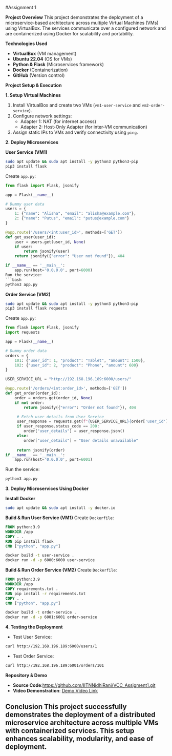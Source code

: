 #Assignment 1

**Project Overview**
This project demonstrates the deployment of a microservice-based architecture across multiple Virtual Machines (VMs) using VirtualBox. The services communicate over a configured network and are containerized using Docker for scalability and portability.

**Technologies Used**
- **VirtualBox** (VM management)
- **Ubuntu 22.04** (OS for VMs)
- **Python & Flask** (Microservices framework)
- **Docker** (Containerization)
- **GitHub** (Version control)

**Project Setup & Execution**

**1. Setup Virtual Machines**
1. Install VirtualBox and create two VMs (`vm1-user-service` and `vm2-order-service`).
2. Configure network settings: 
   - Adapter 1: NAT (for internet access)
   - Adapter 2: Host-Only Adapter (for inter-VM communication)
3. Assign static IPs to VMs and verify connectivity using `ping`.

**2. Deploy Microservices**

**User Service (VM1)**
```bash
sudo apt update && sudo apt install -y python3 python3-pip
pip3 install flask
```
Create `app.py`:
```python
from flask import Flask, jsonify

app = Flask(__name__)

# Dummy user data
users = {
    1: {"name": "Alisha", "email": "alisha@example.com"},
    2: {"name": "Putus", "email": "putus@example.com"}
}

@app.route('/users/<int:user_id>', methods=['GET'])
def get_user(user_id):
    user = users.get(user_id, None)
    if user:
        return jsonify(user)
    return jsonify({"error": "User not found"}), 404

if __name__ == '__main__':
    app.run(host='0.0.0.0', port=6000)
Run the service:
```bash
python3 app.py
```

**Order Service (VM2)**
```bash
sudo apt update && sudo apt install -y python3 python3-pip
pip3 install flask requests
```
Create `app.py`:
```python
from flask import Flask, jsonify
import requests

app = Flask(__name__)

# Dummy order data
orders = {
    101: {"user_id": 1, "product": "Tablet", "amount": 1500},
    102: {"user_id": 2, "product": "Phone", "amount": 600}
}

USER_SERVICE_URL = "http://192.168.196.189:6000/users/"  

@app.route('/orders/<int:order_id>', methods=['GET'])
def get_order(order_id):
    order = orders.get(order_id, None)
    if not order:
        return jsonify({"error": "Order not found"}), 404

     # Fetch user details from User Service
     user_response = requests.get(f"{USER_SERVICE_URL}{order['user_id']}") 
     if user_response.status_code == 200: 
        order["user_details"] = user_response.json() 
     else: 
        order["user_details"] = "User details unavailable" 
        
     return jsonify(order) 
if __name__ == '__main__':
    app.run(host='0.0.0.0', port=6001)
```
Run the service:
```bash
python3 app.py
```

**3. Deploy Microservices Using Docker**

**Install Docker**
```bash
sudo apt update && sudo apt install -y docker.io
```

**Build & Run User Service (VM1)**
Create `Dockerfile`:
```dockerfile
FROM python:3.9
WORKDIR /app
COPY . .
RUN pip install flask
CMD ["python", "app.py"]
```
```bash
docker build -t user-service .
docker run -d -p 6000:6000 user-service
```

**Build & Run Order Service (VM2)**
Create `Dockerfile`:
```dockerfile
FROM python:3.9
WORKDIR /app
COPY requirements.txt .
RUN pip install -r requirements.txt
COPY . .
CMD ["python", "app.py"]
```
```bash
docker build -t order-service .
docker run -d -p 6001:6001 order-service
```

**4. Testing the Deployment**
- Test User Service:
```bash
curl http://192.168.196.189:6000/users/1
```
- Test Order Service:
```bash
curl http://192.168.196.189:6001/orders/101
```

**Repository & Demo**
- **Source Code**:https://github.com/IITNNidhiRani/VCC_Assigment1.git
- **Video Demonstration**: [Demo Video Link](https://your-demo-link.com)

**Conclusion**
This project successfully demonstrates the deployment of a distributed microservice architecture across multiple VMs with containerized services. This setup enhances scalability, modularity, and ease of deployment.
---
